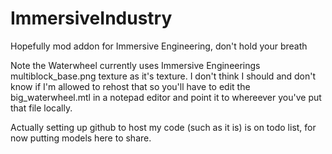 # ImmersiveIndustry
Hopefully mod addon for Immersive Engineering, don't hold your breath

Note the Waterwheel currently uses Immersive Engineerings multiblock_base.png texture as it's texture. I don't think I should and don't know if I'm allowed to rehost that so you'll have to edit the big_waterwheel.mtl in a notepad editor and point it to whereever you've put that file locally.


Actually setting up github to host my code (such as it is) is on todo list, for now putting models here to share.
